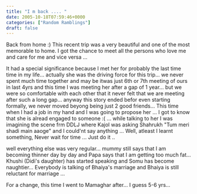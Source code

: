 ```yaml
---
title: "I m back .... "
date: 2005-10-18T07:59:46+0000
categories: ["Random Ramblings"]
draft: false
---
```


Back from home :)
This recent trip was a very beautiful and one of the most memorable to home. I got the chance to meet all the persons who love me and care for me and vice versa ...

It had a special significance because I met her for probably the last time time in my life... actually she was the driving force for this trip... we never spent much time together and may be itwas just 6th or 7th meeting of ours in last 4yrs and this time I was meeting her after a gap of 1 year... but we were so comfortable with each other that it never felt that we are meeting after such a long gap... anyway this story ended befor even starting formally, we never moved beyong  being just 2 good friends... This time when I had a job in my hand and I was going to propose her ... I got to know that she is alread engaged to someone :( ... while talking to her I was imagining the scene frm  DDLJ where Kajol was asking Shahrukh "Tum meri shadi main aaoge" and I could'nt say anything ... Well, atleast I learnt something, Never wait for time ... Just do it .. 

well everything else was very regular... mummy still says that I am becoming thinner day by day and Papa says that I am getting too much fat... Khushi (Didi's daughter) has started speaking and Somu has become naughtier... Everybody is talking of Bhaiya's marriage and Bhaiya is still reluctant for marriage ...  

For a change, this time  I went to Mamaghar after... I guess 5-6 yrs... 